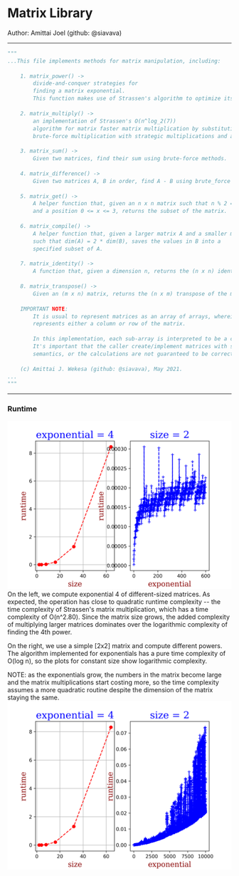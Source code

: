 # Matrix Library

Author: Amittai Joel (github: @siavava)

***

```python
"""
...This file implements methods for matrix manipulation, including:

    1. matrix_power() ->
        divide-and-conquer strategies for
        finding a matrix exponential.
        This function makes use of Strassen's algorithm to optimize its runtime.

    2. matrix_multiply() ->
        an implementation of Strassen's O(n^log_2(7))
        algorithm for matrix faster matrix multiplication by substituting
        brute-force multiplication with strategic multiplications and additions.

    3. matrix_sum() ->
        Given two matrices, find their sum using brute-force methods.

    4. matrix_difference() ->
        Given two matrices A, B in order, find A - B using brute_force methods.

    5. matrix_get() ->
        A helper function that, given an n x n matrix such that n % 2 = 0
        and a position 0 <= x <= 3, returns the subset of the matrix.

    6. matrix_compile() ->
        A helper function that, given a larger matrix A and a smaller matrix B
        such that dim(A) = 2 * dim(B), saves the values in B into a
        specified subset of A.

    7. matrix_identity() ->
        A function that, given a dimension n, returns the (n x n) identity matrix.

    8. matrix_transpose() ->
        Given an (m x n) matrix, returns the (n x m) transpose of the matrix.
        
    IMPORTANT NOTE:
        It is usual to represent matrices as an array of arrays, wherein each sub-array
        represents either a column or row of the matrix. 
        
        In this implementation, each sub-array is interpreted to be a column of the matrix.
        It's important that the caller create/implement matrices with similar
        semantics, or the calculations are not guaranteed to be correct.

    (c) Amittai J. Wekesa (github: @siavava), May 2021.
...
"""
```
***
### Runtime 
![](./output/matrix-powers.png)
On the left, we compute exponential 4 of different-sized matrices. 
As expected, the operation has close to quadratic runtime complexity -- the
time complexity of Strassen's matrix multiplication, which has a time
complexity of O(n^2.80). Since the matrix size grows, the added complexity of 
multiplying larger matrices dominates over the logarithmic complexity 
of finding the 4th power.

On the right, we use a simple [2x2] matrix and compute different powers.
The algorithm implemented for exponentials has a pure time complexity of
O(log n), so the plots for constant size show logarithmic complexity.

NOTE: as the exponentials grow, the numbers in the matrix become large and
the matrix multiplications start costing more, so the time complexity assumes
a more quadratic routine despite the dimension of the matrix staying the same.
![](./output/matrix-powers2.png)

